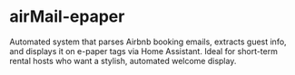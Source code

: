 # airMail-epaper
Automated system that parses Airbnb booking emails, extracts guest info, and displays it on e-paper tags via Home Assistant.  Ideal for short-term rental hosts who want a stylish, automated welcome display.
